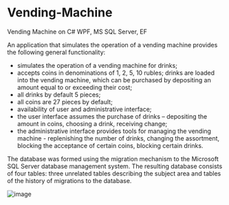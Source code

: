 # Vending-Machine
Vending Machine on C# WPF, MS SQL Server, EF

An application that simulates the operation of a vending machine provides the following general functionality:
- simulates the operation of a vending machine for drinks;
- accepts coins in denominations of 1, 2, 5, 10 rubles;
drinks are loaded into the vending machine, which can be purchased by depositing an amount equal to or exceeding their cost;
- all drinks by default 5 pieces;
- all coins are 27 pieces by default;
- availability of user and administrative interface;
- the user interface assumes the purchase of drinks – depositing the amount in coins, choosing a drink, receiving change;
- the administrative interface provides tools for managing the vending machine - replenishing the number of drinks, changing the assortment, blocking the acceptance of certain coins, blocking certain drinks.

The database was formed using the migration mechanism to the Microsoft SQL Server database management system.
The resulting database consists of four tables: three unrelated tables describing the subject area and tables of the history of migrations to the database.

![image](https://github.com/nikasuschinskaya/Vending-Machine/assets/92970744/c0219f56-9b2e-45f1-8da7-f6efea6a920b)

